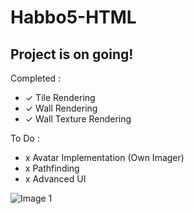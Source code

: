 # Habbo5-HTML

## Project is on going!

Completed :

* ✓ Tile Rendering
* ✓ Wall Rendering
* ✓ Wall Texture Rendering

To Do :

* x Avatar Implementation (Own Imager)
* x Pathfinding
* x Advanced UI

![Image 1](https://i.ibb.co/zJMZGxC/01.png)
